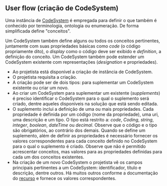 ## User flow (criação de CodeSystem)

Uma instância de [CodeSystem](https://www.hl7.org/fhir/r4/codesystem.html) é empregada para definir o que também é conhecido por terminologia, ontologia ou enumeração.
De forma simplificada define "conceitos".

Um CodeSystem também define alguns ou todos os conceitos pertinentes, juntamente com suas propriedades básicas como _code_ (o código propriamente dito), o _display_
como o código deve ser exibido e _definition_, a definição do conceito. Um CodeSystem também pode estender um CodeSystem existente com representações (_designation_ e propriedades).

- Ao projetista está disponível a criação de instância de CodeSystem.
- O projetista requisita a criação.
- A criação pode ser de dois tipos: para suplementar um CodeSystem existente ou criar um novo.
- Ao criar um CodeSystem para suplementar um existente (_supplements_) é preciso identificar o CodeSystem para o qual o suplemento será criado, dentre aqueles disponíveis na solução que está sendo editada.
- O suplemento inclui a definição de uma ou mais propriedades. Cada propriedade é definida por um código (nome da propriedade), uma uri, uma descrição e um tipo. O tipo está restrito a: _code_, _Coding_, _string_, _integer_, _boolean_, _dateTime_ ou _decimal_. Observe que o código e o tipo são obrigatórios, ao contrário dos demais. Quando se define um suplemento, além de definir as propriedades é necessário fornecer os valores correspondentes para cada conceito definido no CodeSystem para o qual o suplemento é criado. Observe que não é permitido acrescentar conceitos, mas valores para as propriedades definidas para cada um dos conceitos existentes.
- Na criação de um novo CodeSystem o projetista vê os campos principais pertinentes a um CodeSystem: identificador, título e descrição, dentre outros. Há muitos outros conforme a documentação do [recurso](http://hl7.org/fhir/r4/codesystem) e fornece os valores correspondentes.
